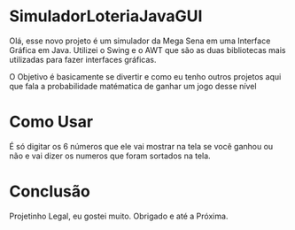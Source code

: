 # SimuladorLoteriaJavaGUI

Olá, esse novo projeto é um simulador da Mega Sena em uma Interface Gráfica em Java. Utilizei o Swing e o AWT que são as duas bibliotecas mais utilizadas para fazer interfaces gráficas. 

O Objetivo é basicamente se divertir e como eu tenho outros projetos aqui que fala a probabilidade matématica de ganhar um jogo desse nível

# Como Usar

É só digitar os 6 números que ele vai mostrar na tela se você ganhou ou não e vai dizer os numeros que foram sortados na tela.


# Conclusão

Projetinho Legal, eu gostei muito. Obrigado e até a Próxima.
